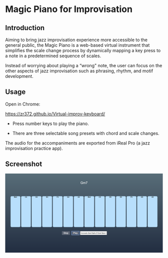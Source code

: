 # Magic Piano for Improvisation


## Introduction

Aiming to bring jazz improvisation experience more accessible to the general public, the Magic Piano is a web-based virtual instrument that simplifies the scale change process by dynamically mapping a key press to a note in a predetermined sequence of scales.

Instead of worrying about playing a “wrong" note, the user can focus on the other aspects of jazz improvisation such as phrasing, rhythm, and motif development.

## Usage
Open in Chrome:  

https://zr372.github.io/Virtual-improv-keyboard/

- Press number keys to play the piano.

- There are three selectable song presets with chord and scale changes.

The audio for the accompaniments are exported from iReal Pro (a jazz improvisation practice app).

## Screenshot
![alt text][logo]

[logo]: demo/ScreenShot.png
